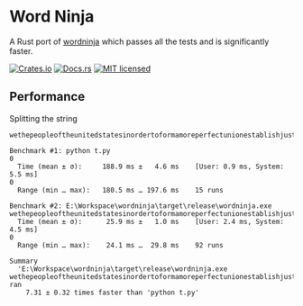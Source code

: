 # Word Ninja
A Rust port of [wordninja](https://github.com/keredson/wordninja) which passes all the tests and is significantly faster.

[![Crates.io][crates-badge]][crates-url]
[![Docs.rs][docs-badge]][docs-url]
[![MIT licensed][mit-badge]][mit-url]

[docs-badge]: https://docs.rs/wordninja/badge.svg
[docs-url]: https://docs.rs/wordninja
[crates-badge]: https://img.shields.io/crates/v/wordninja.svg
[crates-url]: https://crates.io/crates/wordninja
[mit-badge]: https://img.shields.io/badge/license-MIT-blue.svg
[mit-url]: LICENSE

## Performance
Splitting the string
```
wethepeopleoftheunitedstatesinordertoformamoreperfectunionestablishjusticeinsuredomestictranquilityprovideforthecommondefencepromotethegeneralwelfareandsecuretheblessingsoflibertytoourselvesandourposteritydoordainandestablishthisconstitutionfortheunitedstatesofamerica
```

```
Benchmark #1: python t.py                                                                                                                                                                   0
  Time (mean ± σ):     188.9 ms ±   4.6 ms    [User: 0.9 ms, System: 5.5 ms]                                                                                                             0
  Range (min … max):   180.5 ms … 197.6 ms    15 runs

Benchmark #2: E:\Workspace\wordninja\target\release\wordninja.exe wethepeopleoftheunitedstatesinordertoformamoreperfectunionestablishjusticeinsuredomestictranquilityprovideforthecommondefencepromotethegeneralwelfareandsecuretheblessingsoflibertytoourselvesandourposteritydoordainandestablishthisconstitutionfortheunitedstatesofamerica
  Time (mean ± σ):      25.9 ms ±   1.0 ms    [User: 2.4 ms, System: 4.5 ms]                                                                                                             0
  Range (min … max):    24.1 ms …  29.8 ms    92 runs

Summary
  'E:\Workspace\wordninja\target\release\wordninja.exe wethepeopleoftheunitedstatesinordertoformamoreperfectunionestablishjusticeinsuredomestictranquilityprovideforthecommondefencepromotethegeneralwelfareandsecuretheblessingsoflibertytoourselvesandourposteritydoordainandestablishthisconstitutionfortheunitedstatesofamerica' ran
    7.31 ± 0.32 times faster than 'python t.py'
```